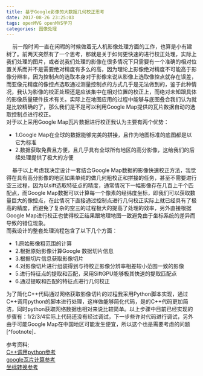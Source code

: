 ```yaml
---
title: 基于Google影像的大数据几何校正思考
date: 2017-08-26 23:25:03
tags: openMVG openMVS学习
categories: 图像处理
---
```

&nbsp;&nbsp;&nbsp;&nbsp;前一段时间一直在闲暇的时候做着无人机影像处理方面的工作，也算是小有建树了。前两天突然有了一个思考，那就是关于如何更快速的进行校正处理，实际上我们处理的图片，或者说我们处理的影像在很多情况下只需要有一个准确的相对位置关系而并不是需要绝对精度有多么的高，因为理论上影像绝对精度不可能高于影像分辨率，因为控制点的选取本身对于影像来说从影像上选取像控点就存在误差，而亚像元精度的像控点选取通过测量控制点的方式几乎是无法做到的，鉴于此种情况，我认为影像的校正处理还是应该集中在相对位置的校正上，而绝对未知跟具体的影像质量硬件技术有关。实际上在地图应用的过程中能够与底图叠合我们认为就是比较精确的了，那么我们是不是可以利用Google Map提供的瓦片数据自动的选取控制点进行校正。  
对于以上采用Google Map瓦片数据进行校正我认为主要有两个优势：
* 1.Google Map在全球的数据能够完美的拼接，且作为地图标准的底图都是以它为标准
* 2.数据获取免费且方便，且几乎具有全球所有地区的高分影像，这给我们的后续处理提供了极大的方便

&nbsp;&nbsp;&nbsp;&nbsp;基于以上考虑我决定设计一套结合Google Map数据的影像快速校正方法，我觉得在具有高分影像的地区如果单纯的做几何粗校正和拼接的任务，甚至不需要进行空三过程，因为以sift选取特征点的精度，通常情况下一幅影像存在几百上千个匹配点，而Google Map数据可以计算每一个像素的经纬度坐标，即我们可以获取数量巨大的像控点，在此情况下直接通过控制点进行几何校正实际上就已经具有了极高的精度，而避免了复杂的空三的过程极大的提高了处理的效率，另外直接根据Google Map进行校正也使得校正结果跟地理地图一致避免由于坐标系统的差异而导致的错位现象。  
而我设计的整套处理流程包含了以下几个方面：
* 1.原始影像粗范围的计算
* 2.根据原始影像计算Google 数据切片信息
* 3.根据切片信息获取影像切片
* 4.对影像切片进行组装得到与待校正影像分辨率相差较小范围一致的影像
* 5.进行特征点的提取和匹配，采用SiftGPU能够极其快速的提取匹配点
* 6.通过提取和匹配的特征点进行几何校正

为了简化C++代码通过网络获取影像切片的过程我采用Python脚本实现，通过C++调用python的脚本进行处理，这样做能够简化代码，是的C++代码更加简洁，同时python获取网络数据也相对来说比较简单。以上步骤中目前已经实现的步骤有：1/2/3/4实际上代码还没有经过调试，下一步些许对代码进行调试，另外由于可能Google Map在中国地区可能发生便宜，所以这个也是需要考虑的问题[^footnote]．

参考资料;  
[C++调用python参考](https://docs.python.org/2/extending/embedding.html)  
[google瓦片计算参考](http://blog.csdn.net/hugoandpig/article/details/7719307?_t_t_t=0.6281137852929533)  
[坐标转换参考](http://www.jianshu.com/p/0b292688b6af)  
